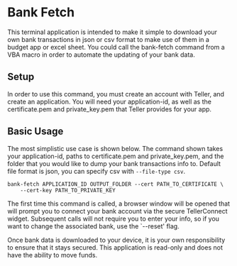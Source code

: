 
# Bank Fetch

This terminal application is intended to make it simple to download your own
bank transactions in json or csv format to make use of them in a budget app or
excel sheet. You could call the bank-fetch command from a VBA macro in order to
automate the updating of your bank data.

## Setup

In order to use this command, you must create an account with Teller, and
create an application. You will need your application-id, as well as the
certificate.pem and private_key.pem that Teller provides for your app.

## Basic Usage

The most simplistic use case is shown below. The command shown takes your
application-id, paths to certificate.pem and private_key.pem, and the folder
that you would like to dump your bank transactions info to. Default file
format is json, you can specify csv with `--file-type csv`.

``` console
bank-fetch APPLICATION_ID OUTPUT_FOLDER --cert PATH_TO_CERTIFICATE \
    --cert-key PATH_TO_PRIVATE_KEY
```

The first time this command is called, a browser window will be opened that
will prompt you to connect your bank account via the secure TellerConnect
widget. Subsequent calls will not require you to enter your info, so if you
want to change the associated bank, use the `--reset' flag.

Once bank data is downloaded to your device, it is your own responsibility to
ensure that it stays secured. This application is read-only and does not
have the ability to move funds.
